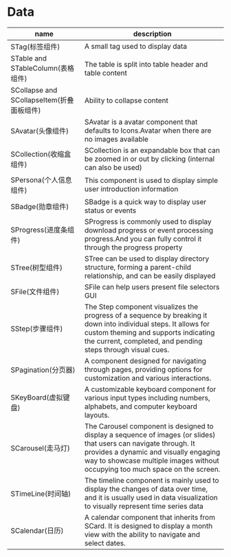 # Data

|name|description|
|--|--|
|STag(标签组件)|A small tag used to display data|
|STable and STableColumn(表格组件)|The table is split into table header and table content|
|SCollapse and SCollapseItem(折叠面板组件)|Ability to collapse content|
|SAvatar(头像组件)|SAvatar is a avatar component that defaults to Icons.Avatar when there are no images available|
|SCollection(收缩盒组件)|SCollection is an expandable box that can be zoomed in or out by clicking (internal can also be used)|
|SPersona(个人信息组件)|This component is used to display simple user introduction information|
|SBadge(勋章组件)|SBadge is a quick way to display user status or events|
|SProgress(进度条组件)|SProgress is commonly used to display download progress or event processing progress.And you can fully control it through the progress property|
|STree(树型组件)|STree can be used to display directory structure, forming a parent-child relationship, and can be easily displayed|
|SFile(文件组件)|SFile can help users present file selectors GUI|
|SStep(步骤组件)|The Step component visualizes the progress of a sequence by breaking it down into individual steps. It allows for custom theming and supports indicating the current, completed, and pending steps through visual cues.|
|SPagination(分页器)|A component designed for navigating through pages, providing options for customization and various interactions.|
|SKeyBoard(虚拟键盘)|A customizable keyboard component for various input types including numbers, alphabets, and computer keyboard layouts.|
|SCarousel(走马灯)|The Carousel component is designed to display a sequence of images (or slides) that users can navigate through. It provides a dynamic and visually engaging way to showcase multiple images without occupying too much space on the screen.|
|STimeLine(时间轴)|The timeline component is mainly used to display the changes of data over time, and it is usually used in data visualization to visually represent time series data|
|SCalendar(日历)|A calendar component that inherits from SCard. It is designed to display a month view with the ability to navigate and select dates.|